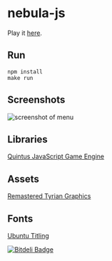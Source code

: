 nebula-js
=========

Play it [here](http://jamesmoriarty.github.io/nebula-js/index.html).

Run
---

```
npm install
make run
```

Screenshots
-----------

![screenshot of menu](https://raw.github.com/jamesmoriarty/nebula-js/master/doc/screenshot-01.png)

Libraries
---------

[Quintus JavaScript Game Engine](http://html5quintus.com/)

Assets
------

[Remastered Tyrian Graphics](http://www.lostgarden.com/2007/04/free-game-graphics-tyrian-ships-and.html)

Fonts
-----

[Ubuntu Titling](http://www.fontsquirrel.com/fonts/Ubuntu-Titling)

[![Bitdeli Badge](https://d2weczhvl823v0.cloudfront.net/jamesmoriarty/nebula-js/trend.png)](https://bitdeli.com/free "Bitdeli Badge")
